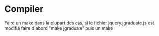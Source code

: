 # Compiler #

Faire un make dans la plupart des cas, si le fichier jquery.jgraduate.js
est modifié faire d'abord "make jgraduate" puis un make